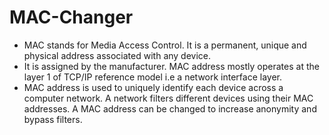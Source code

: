 # MAC-Changer

- MAC stands for Media Access Control. It is a permanent, unique and physical address associated with any device. 
- It is assigned by the manufacturer. MAC address mostly operates at the layer 1 of TCP/IP reference model i.e a network interface layer.
- MAC address is used to uniquely identify each device across a computer network. A network filters different devices using their MAC addresses. A MAC address can be changed to increase anonymity and bypass filters.
